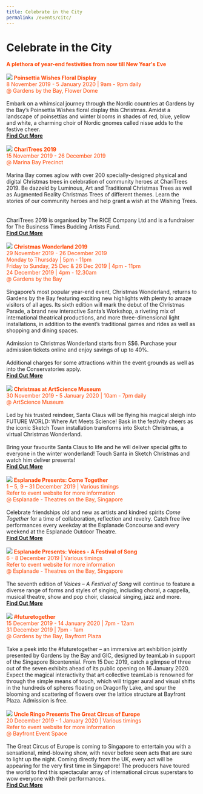 ```yaml
---
title: Celebrate in the City 
permalink: /events/citc/
---
```


# Celebrate in the City
<font color="orangered"><b>A plethora of year-end festivities from now till New Year's Eve</b></font>
<br>
    <br>
     <a href="https://www.gardensbythebay.com.sg/en/whats-on/calendar-of-events/poinsettia-wishes-2019.html?utm_source=CitC&utm_medium=Ad&utm_campaign=Poinsettia2019&utm_term=All&utm_content=Nov4"> <img src="/images/(M)PoinsettiaWishes.jpg" /></a>
      <font color="orangered"><b>Poinsettia Wishes Floral Display</b></font>
      <font color="orangered"><br>8 November 2019 - 5 January 2020 | 9am - 9pm daily</font>
      <font color="orangered"><br> @ Gardens by the Bay, Flower Dome </font>
      <br>
      <br>Embark on a whimsical journey through the Nordic countries at Gardens by the Bay’s Poinsettia Wishes floral display this Christmas. Amidst a landscape of poinsettias and winter blooms in shades of red, blue, yellow and white, a charming choir of Nordic gnomes called nisse adds to the festive cheer.
      <font color="orangered"><b><br><a href="https://www.gardensbythebay.com.sg/en/whats-on/calendar-of-events/poinsettia-wishes-2019.html?utm_source=CitC&utm_medium=Ad&utm_campaign=Poinsettia2019&utm_term=All&utm_content=Nov4">Find Out More</a></b></font>
      <br>
      <br>
     <a href="http://facebook.com/BTBAF"> <img src="/images/(M)ChariTrees2019.jpg" /></a>
      <font color="orangered"><b>ChariTrees 2019</b></font>
      <font color="orangered"><br>15 November 2019 - 26 December 2019</font>
      <font color="orangered"><br> @ Marina Bay Precinct </font>
      <br>
      <br>Marina Bay comes aglow with over 200 specially-designed physical and digital Christmas trees in celebration of community heroes at ChariTrees 2019. Be dazzeld by Luminous, Art and Traditional Christmas Trees as well as Augmented Reality Christmas Trees of different themes. Learn the stories of our community heroes and help grant a wish at the Wishing Trees.
      <br>
      <br>
      <br>ChariTrees 2019 is organised by The RICE Company Ltd and is a fundraiser for The Business Times Budding Artists Fund.
      <font color="orangered"><b><br><a href="http://facebook.com/BTBAF">Find Out More</a></b></font>
      <br>
      <br>
     <a href="https://www.christmaswonderland.sg"> <img src="/images/(M)ChristmasWonderland2019.jpg" /></a>
      <font color="orangered"><b>Christmas Wonderland 2019</b></font>
      <font color="orangered"><br>29 November 2019 - 26 December 2019</font>
      <font color="orangered"><br>Monday to Thursday | 5pm - 11pm</font>
      <font color="orangered"><br>Friday to Sunday, 25 Dec & 26 Dec 2019 | 4pm - 11pm</font>
      <font color="orangered"><br>24 December 2019 | 4pm - 12.30am</font>
      <font color="orangered"><br> @ Gardens by the Bay </font>
      <br>
      <br>Singapore’s most popular year-end event, Christmas Wonderland, returns to Gardens by the Bay featuring exciting new highlights with plenty to amaze visitors of all ages. Its sixth edition will mark the debut of the Christmas Parade, a brand new interactive Santa’s Workshop, a riveting mix of international theatrical productions, and more three-dimensional light installations, in addition to the event’s traditional games and rides as well as shopping and dining spaces.
      <br>
      <br>
Admission to Christmas Wonderland starts from S$6. Purchase your admission tickets online and enjoy savings of up to 40%.
      <br>
      <br>
Additional charges for some attractions within the event grounds as well as into the Conservatories apply.
      <font color="orangered"><b><br><a href="https://www.christmaswonderland.sg">Find Out More</a></b></font>
      <br>
      <br>
     <a href="https://www.marinabaysands.com/artsciencemuseum"> <img src="/images/(M)ChristmasAtAsm.jpg" /></a>
      <font color="orangered"><b>Christmas at ArtScience Museum</b></font>
      <font color="orangered"><br>30 November 2019 - 5 January 2020 | 10am - 7pm daily</font>
      <font color="orangered"><br> @ ArtScience Museum </font>
      <br>
      <br>Led by his trusted reindeer, Santa Claus will be flying his magical sleigh into FUTURE WORLD: Where Art Meets Science! Bask in the festivity cheers as the iconic Sketch Town installation transforms into Sketch Christmas, a virtual Christmas Wonderland.
<br>
<br>
Bring your favourite Santa Claus to life and he will deliver special gifts to everyone in the winter wonderland! 
Touch Santa in Sketch Christmas and watch him deliver presents!
      <font color="orangered"><b><br><a href="https://www.marinabaysands.com/artsciencemuseum">Find Out More</a></b></font>
      <br>
      <br>
     <a href="https://www.esplanade.com/festivals-and-series/come-together/2019"> <img src="/images/(M)Esplanade-ComeTogether.jpg" /></a>
      <font color="orangered"><b>Esplanade Presents: Come Together</b></font>
      <font color="orangered"><br>1 – 5, 9 – 31  December 2019 | Various timings</font>
      <font color="orangered"><br>Refer to event website for more information</font>
      <font color="orangered"><br> @ Esplanade - Theatres on the Bay, Singapore </font>
      <br>
      <br>Celebrate friendships old and new as artists and kindred spirits <i>Come Together</i> for a time of collaboration, reflection and revelry. Catch free live performances every weekday at the Esplanade Concourse and every weekend at the Esplanade Outdoor Theatre.
      <font color="orangered"><b><br><a href="https://www.esplanade.com/festivals-and-series/come-together/2019">Find Out More</a></b></font>
      <br>
      <br>
     <a href="https://www.esplanade.com/voices"> <img src="/images/(M)Esplanade-Voices.jpg" /></a>
      <font color="orangered"><b>Esplanade Presents: Voices - A Festival of Song</b></font>
      <font color="orangered"><br>6 - 8 December 2019 | Various timings</font>
      <font color="orangered"><br>Refer to event website for more information</font>
      <font color="orangered"><br> @ Esplanade - Theatres on the Bay, Singapore </font>
      <br>
      <br>The seventh edition of <i>Voices – A Festival of Song</i> will continue to feature a diverse range of forms and styles of singing, including choral, a cappella, musical theatre, show and pop choir, classical singing, jazz and more.
      <font color="orangered"><b><br><a href="https://www.esplanade.com/voices">Find Out More</a></b></font>
      <br>
      <br>
     <a href="https://www.gardensbythebay.com.sg/en/whats-on/calendar-of-events/future-together.html?utm_source=CitC&utm_medium=Ad&utm_campaign=FutureTogether&utm_term=All&utm_content=Nov4"> <img src="/images/(M)futuretogether.jpg" /></a>
      <font color="orangered"><b>#futuretogether</b></font>
      <font color="orangered"><br>15 December 2019 - 14 January 2020 | 7pm - 12am</font>
      <font color="orangered"><br>31 December 2019 | 7pm - 1am</font>
      <font color="orangered"><br> @ Gardens by the Bay, Bayfront Plaza </font>
      <br>
      <br>Take a peek into the #futuretogether – an immersive art exhibition jointly presented by Gardens by the Bay and GIC, designed by teamLab in support of the Singapore Bicentennial. From 15 Dec 2019, catch a glimpse of three out of the seven exhibits ahead of its public opening on 16 January 2020. Expect the magical interactivity that art collective teamLab is renowned for through the simple means of touch, which will trigger aural and visual shifts in the hundreds of spheres floating on Dragonfly Lake, and spur the blooming and scattering of flowers over the lattice structure at Bayfront Plaza.
Admission is free. 
      <br>
      <br>
     <a href="https://www.uncleringo.com/circus"> <img src="/images/(M)UncleRingoGCE.jpg" /></a>
      <font color="orangered"><b>Uncle Ringo Presents The Great Circus of Europe</b></font>
      <font color="orangered"><br>20 December 2019 - 1 January 2020 | Various timings</font>
      <font color="orangered"><br>Refer to event website for more information</font>
      <font color="orangered"><br> @ Bayfront Event Space </font>
      <br>
      <br>The Great Circus of Europe is coming to Singapore to entertain you with a sensational, mind-blowing show, with never before seen acts that are sure to light up the night. Coming directly from the UK, every act will be appearing for the very first time in Singapore! The producers have toured the world to find this spectacular array of international circus superstars to wow everyone with their performances.
      <font color="orangered"><b><br><a href="http://www.uncleringo.com/circus/">Find Out More</a></b></font>
      <br>

